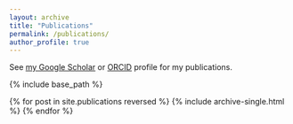 ```yaml
---
layout: archive
title: "Publications"
permalink: /publications/
author_profile: true
---
```


  See <a href="{{author.googlescholar}}">my Google Scholar</a>
  or <a href="{{author.orcid}}">ORCID</a> profile for my publications.

{% include base_path %}

{% for post in site.publications reversed %}
  {% include archive-single.html %}
{% endfor %}
